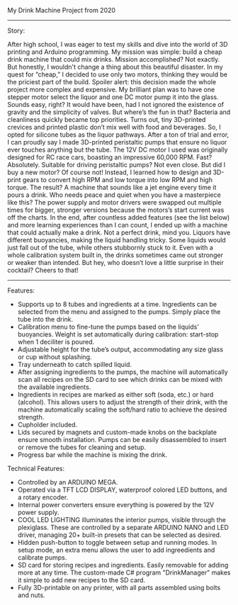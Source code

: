 My Drink Machine Project from 2020
__________________________________

Story:

After high school, I was eager to test my skills and dive into the world of 3D printing and Arduino programming. 
My mission was simple: build a cheap drink machine that could mix drinks. Mission accomplished? Not exactly. But honestly, I wouldn't change a thing about this beautiful disaster.
In my quest for “cheap,” I decided to use only two motors, thinking they would be the priciest part of the build. Spoiler alert: this decision made the whole project more complex and expensive. 
My brilliant plan was to have one stepper motor select the liquor and one DC motor pump it into the glass. Sounds easy, right? 
It would have been, had I not ignored the existence of gravity and the simplicity of valves. But where’s the fun in that?
Bacteria and cleanliness quickly became top priorities. Turns out, tiny 3D-printed crevices and printed plastic don’t mix well with food and beverages. So, I opted for silicone tubes as the liquor pathways.
After a ton of trial and error, I can proudly say I made 3D-printed peristaltic pumps that ensure no liquor ever touches anything but the tube.
The 12V DC motor I used was originally designed for RC race cars, boasting an impressive 60,000 RPM. Fast? Absolutely. Suitable for driving peristaltic pumps? Not even close. But did I buy a new motor? 
Of course not! Instead, I learned how to design and 3D-print gears to convert high RPM and low torque into low RPM and high torque. The result? A machine that sounds like a jet engine every time it pours a drink. 
Who needs peace and quiet when you have a masterpiece like this?
The power supply and motor drivers were swapped out multiple times for bigger, stronger versions because the motors’s start current was off the charts. 
In the end, after countless added features (see the list below) and more learning experiences than I can count, I ended up with a machine that could actually make a drink. 
Not a perfect drink, mind you. Liquors have different buoyancies, making the liquid handling tricky. Some liquids would just fall out of the tube, while others stubbornly stuck to it. 
Even with a whole calibration system built in, the drinks sometimes came out stronger or weaker than intended.
But hey, who doesn’t love a little surprise in their cocktail? Cheers to that!

----------------------------------

Features:

- Supports up to 8 tubes and ingredients at a time. Ingredients can be selected from the menu and assigned to the pumps. Simply place the tube into the drink.
- Calibration menu to fine-tune the pumps based on the liquids’ buoyancies. Weight is set automatically during calibration: start-stop when 1 deciliter is poured.
- Adjustable height for the tube’s output, accommodating any size glass or cup without splashing.
- Tray underneath to catch spilled liquid.
- After assigning ingredients to the pumps, the machine will automatically scan all recipes on the SD card to see which drinks can be mixed with the available ingredients.
- Ingredients in recipes are marked as either soft (soda, etc.) or hard (alcohol). This allows users to adjust the strength of their drink, with the machine automatically scaling the soft/hard ratio to achieve the desired strength.
- Cupholder included.
- Lids secured by magnets and custom-made knobs on the backplate ensure smooth installation. Pumps can be easily disassembled to insert or remove the tubes for cleaning and setup.
- Progress bar while the machine is mixing the drink.

Technical Features:

- Controlled by an ARDUINO MEGA.
- Operated via a TFT LCD DISPLAY, waterproof colored LED buttons, and a rotary encoder.
- Internal power converters ensure everything is powered by the 12V power supply.
- COOL LED LIGHTING illuminates the interior pumps, visible through the plexiglass. These are controlled by a separate ARDUINO NANO and LED driver, managing 20+ built-in presets that can be selected as desired.
- Hidden push-button to toggle between setup and running modes. In setup mode, an extra menu allows the user to add ingreedients and calibrate pumps.
- SD card for storing recipes and ingredients. Easily removable for adding more at any time. The custom-made C# program "DrinkManager" makes it simple to add new recipes to the SD card.
- Fully 3D-printable on any printer, with all parts assembled using bolts and nuts.
